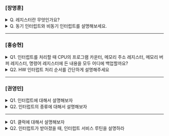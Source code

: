 ### [장명훈]

<details>
  <summary> Q. 레지스터란 무엇인가요? </summary>
  
  - CPU내부에 작은 임시 저장 장치
    - ALU의 결과값을 저장하는 공간
    - 읽고 쓰는 속도가 매우 빠르다.
      
</details>

<details>
  <summary> Q. 동기 인터럽트와 비동기 인터럽트를 설명해보세요. </summary>
  
  - 동기 인터럽트(synchronous interrupts)
    - <ins>CPU</ins>에 의해 발생하는 인터럽트
    - CPU가 명령어를 수행하면서 예상치 못한 상황이 생겼을 때 발생
    - 예외(exception)라고도 불림
  
  - 비동기 인터럽트(asynchronous interrupt): 
    - <ins>입출력장치</ins>에서 발생하는 인터럽트
    - 인터럽트 발생으로 입출력 작업 결과를 확인하여 CPU의 생산 효율을 높임
      
</details>

---

### [홍승현]

<details>
  <summary>Q1. 인터럽트를 처리할 때 CPU의 프로그램 카운터, 메모리 주소 레지스터, 메모리 버퍼 레지스터, 명령어 레지스터에 든 내용을 모두 어디에 백업할까요? </summary>
  
- 스택 메모리
</details>

<details>
  <summary>Q2. HW 인터럽트 처리 순서를 간단하게 설명해주세요 </summary>
  
- 입출력장치가 CPU에 인터럽트 요청 신호를 보내면 CPU는 플래그 레지스터에 있는 인터럽트 플래그를 통해 현재 인터럽트를 받아들일 수 있는지 여부를 확인하고 인터럽트를 받아들일 수 있다면 CPU는 지금까지의 작업을 백업합니다. 그리고 CPU는 인터럽트 벡터를 참조하여 인터럽트 서비스 루틴을 실행합니다. 인터럽트 서비스 루틴 실행이 끝나면 백업해둔 작업을 복구하여 실행을 재개합니다.

</details>

---

### [권영민]

<details>
  <summary>Q1. 인터럽트에 대해서 설명해보자 </summary>
  
- 컴퓨터 시스템에서 중요한 이벤트가 발생했을 때, CPU가 현재 실행 중인 작업을 중단하고 즉시 해당 이벤트를 처리하도록 하는 메커니즘이다.
</details>

<details>
  <summary>Q2. 인터럽트의 종류에 대해서 설명해보자 </summary>
  
- 하드웨어 인터럽트와 소프트웨어 인터럽트가 있다.
하드웨어 인터럽트는 외부 하드웨어 장치가 발생시키는 인터럽트이다.
소프트웨어 인터럽트는 프로그램 내에서 발생하는 인터럽트이다.

</details>

---

<details>
  <summary>Q1. 클럭에 대해서 설명해보자 </summary>
  
- 클럭이란 컴퓨터의 모든 부품을 일사분란하게 움직일 수 있게 하는 시간 단위이다.
</details>

<details>
  <summary>Q2. 인터럽트가 받아졌을 때, 인터럽트 서비스 루틴을 설명하라 </summary>
  
![image](https://github.com/user-attachments/assets/ba2beec4-fa4f-4970-a899-7450f0d0ea7d)

![image](https://github.com/user-attachments/assets/fe12baa2-329a-4564-9ef1-170c79237d30)

  1. 기존에 실행중이던 프로세스의 진행하여 캐싱한다.
  2. 인터럽트 서비스 루틴의 시작 주소로 이동한다
  3. 인터럽트 서비스 루틴을 진행한다.
  4. 인터럽트 서비스 루틴이 완료되면 원래의 프로세스로 이동한다.
  5. 기존의 프로세스를 진행한다.
</details>
